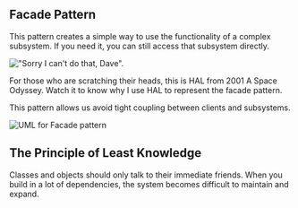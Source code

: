 ## Facade Pattern

This pattern creates a simple way to use the functionality of a complex subsystem.  If you need it, you can still access that subsystem directly.

!["Sorry I can't do that, Dave".](https://user-images.githubusercontent.com/22779199/36825944-31b62974-1cd8-11e8-97b9-43e3e943a3d2.jpg)

For those who are scratching their heads, this is HAL from 2001 A Space Odyssey.  Watch it to know why I use HAL to represent the facade pattern.

This pattern allows us avoid tight coupling between clients and subsystems.

![UML for Facade pattern](https://user-images.githubusercontent.com/22779199/36871280-c2a5e450-1d6f-11e8-9d1d-f8acd4764e42.jpg)

## The Principle of Least Knowledge

Classes and objects should only talk to their immediate friends. When you build in a lot of dependencies, the system becomes difficult to maintain and expand.  
